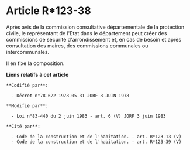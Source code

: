 # Article R*123-38

Après avis de la commission consultative départementale de la protection civile, le représentant de l'Etat dans le
département peut créer des commissions de sécurité d'arrondissement et, en cas de besoin et après consultation des maires,
des commissions communales ou intercommunales.

Il en fixe la composition.

**Liens relatifs à cet article**

	**Codifié par**:

	  - Décret n°78-622 1978-05-31 JORF 8 JUIN 1978

	**Modifié par**:

	  - Loi n°83-440 du 2 juin 1983 - art. 6 (V) JORF 3 juin 1983

	**Cité par**:

	  - Code de la construction et de l'habitation. - art. R*123-13 (V)
	  - Code de la construction et de l'habitation. - art. R*123-39 (V)
